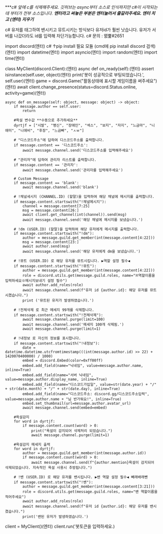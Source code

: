 ****c# 앞에 c를 삭제해주세요. 깃허브는 async부터 소스로 인식하지만 c#이 시작되는데 부터가 전부 소스입니다.
****엔터라고 써놓은 부분은 엔터눌러서 줄갈라주세요. 엔터 치고 (엔터) 지우기*****


c# 유저를 태그하여 밴시키고 뮤트시키는 방식보다 유저id가 훨씬 낫습니다. 유저가 서버를 나갔더라도 id를 입력해 차단가능합니다.
c# 문의 : 뗈쁉#2651


import discord(엔터)
 c# ↑pip install 필요 모듈 (cmd에 pip install discord 검색)(엔터)
import datetime(엔터)
import asyncio(엔터)
import random(엔터)
import time(엔터)

class MyClient(discord.Client):(엔터)
    async def on_ready(self):(엔터)
        assert isinstance(self.user, object)(엔터)
        print('봇이 성공적으로 부팅되었습니다.', self.user)(엔터)
        game = discord.Game("활동상태에 표시할 게임이름을 써주세요")(엔터)
        await client.change_presence(status=discord.Status.online, activity=game)(엔터)

    async def on_message(self: object, message: object) -> object:
        if message.author == self.user:
            return

        #욕설 변수값 **수동으로 추가하세요**
        dyrtjf = ["시발", "병신", "장애인", "섹스", "보지", "자지", "느금마", "니애미", "니애비", "후장", "느금빠", "ㅅㅂ"]

        # "디스코드주소"에 답하여 디스코드주소를 출력합니다.
        if message.content == '디스코드주소':
            await message.channel.send('디스코드주소를 입력해주세요')

        # "관리자"에 답하여 관리자 리스트를 출력합니다.
        if message.content == '관리자':
            await message.channel.send('관리자를 입력해주세요')

        # Custom Message
        if message.content == 'blank':
            await message.channel.send('blank')

        # !채널세시지 (CHANNEL.ID) (할말)을 입력하여 해당 채널에 메시지를 출력합니다.
        if message.content.startswith("!채널메시지"):
            channel = message.content[7:25]
            msg = message.content[26:]
            await client.get_channel(int(channel)).send(msg)
            await message.channel.send('해당 채널에 메시지를 보냈습니다.')

        # !dm (USER.ID) (할말)을 입력하여 해당 유저에게 메시지를 출력합니다.
        if message.content.startswith("!dm"):
            author = message.guild.get_member(int(message.content[4:22]))
            msg = message.content[23:]
            await author.send(msg)
            await message.channel.send('해당 유저에게 dm을 보냈습니다.')

        # !뮤트 (USER.ID) 로 해당 유저를 뮤트시킵니다. ▶역할 설정 필수◀
        if message.content.startswith("!뮤트"):
            author = message.guild.get_member(int(message.content[4:22]))
            role = discord.utils.get(message.guild.roles, name="※역할이름을 입력하세요※메시지보내기 설정 필수")
            await author.add_roles(role)
            await message.channel.send(f"유저 id {author.id}: 해당 유저를 뮤트시켰습니다.")
            print ('뮤트된 유저가 발생하였습니다.')

        # !전체삭제 로 최근 메세지 99개를 삭제합니다.
        if message.content.startswith("!전체삭제"):
            await message.channel.purge(limit=100)
            await message.channel.send('메세지 100개 삭제됨.')
            await message.channel.purge(limit=1)

        # !내정보 로 자신의 정보를 표시합니다.
        if message.content.startswith("!내정보"):
            date = datetime.datetime.utcfromtimestamp(((int(message.author.id) >> 22) + 1420070400000) / 1000)
            embed = discord.Embed(color=0xff00ff)
            embed.add_field(name="닉네임", value=message.author.name, inline=True)
            embed.add_field(name="서버 닉네임", value=message.author.display_name, inline=True)
            embed.add_field(name="디스코드가입일", value=str(date.year) + "/" + str(date.month) + "/" + str(date.day), inline=True)
            embed.add_field(name="디스코드주소: discord.gg/디스코드주소입력", value=message.author.name + "님 반가워요!", inline=True)
            embed.set_thumbnail(url=message.author.avatar_url)
            await message.channel.send(embed=embed)

        #욕설감지
        for word in dyrtjf:
            if message.content.count(word) > 0:
                print("욕설이 감지되어 삭제처리 되었습니다.")
                await message.channel.purge(limit=1)

        #욕설감지 메세지 출력
        for word in dyrtjf:
            author = message.guild.get_member(int(message.author.id))
            if message.content.count(word) > 0:
                await message.channel.send(f"{author.mention}욕설이 감지되어 삭제되었습니다. 지속적인 욕설 사용시 추방됩니다.")

        # !밴 (USER.ID) 로 해당 유저를 밴시킵니다. ▶밴 역할 설정 필수◀ 빼래배래뺀
        if message.content.startswith("!밴"):
            author = message.guild.get_member(int(message.content[3:21]))
            role = discord.utils.get(message.guild.roles, name="밴 역할이름을 적어주세요")
            await author.add_roles(role)
            await message.channel.send(f"유저 id {author.id}: 해당 유저를 밴시켰습니다.")
            print('밴된 유저가 발생하였습니다.')


client = MyClient()(엔터)
client.run('봇토큰을 입력하세요.)

